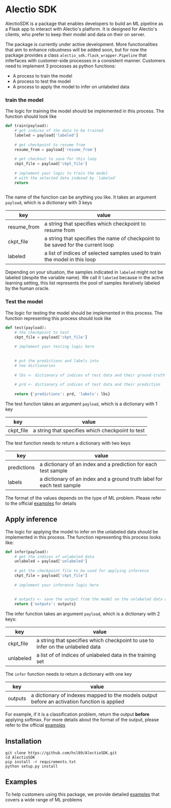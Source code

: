 # Alectio SDK

AlectioSDK is a package that enables developers to build an ML pipeline as a Flask app to interact with Alectio's
platform. 
It is designed for Alectio's clients, who prefer to keep their model and data on their on server. 

The package is currently under active development. More functionalities that aim to enhance robustness will be added soon, but for now the package provides a class `alectio_sdk.flask_wrapper.Pipeline` that inferfaces with customer-side
processes in a consistent manner. Customers need to implement 3 processes as python functions:

* A process to train the model
* A process to test the model
* A process to apply the model to infer on unlabeled data

### train the model
The logic for training the model should be implemented in this process. The function should look like

```python
def train(payload):
    # get indices of the data to be trained
    labeled = payload['labeled']
    
    # get checkpoint to resume from
    resume_from = payload['resume_from']
    
    # get checkout to save for this loop
    ckpt_file = payload['ckpt_file']
    
    # implement your logic to train the model
    # with the selected data indexed by `labeled`
    return
    
```

The name of the function can be anything you like. It takes an argument `payload`, which is a 
dictionary with 3 keys

| key | value |
| --- | ----- |
| resume_from | a string that specifies which checkpoint to resume from |
| ckpt_file | a string that specifies the name of checkpoint to be saved for the current loop |
| labeled | a list of indices of selected samples used to train the model in this loop | 

Depending on your situation, the samples indicated in `labeled` might not be labeled (despite the variable
name). We call it `labeled` because in the active learning setting, this list represents the pool of 
samples iteratively labeled by the human oracle. 


### Test the model
The logic for testing the model should be implemented in this process. The function representing this 
process should look like

```python
def test(payload):
    # the checkpoint to test
    ckpt_file = payload['ckpt_file']
    
    # implement your testing logic here
    
    
    # put the predictions and labels into 
    # two dictionaries
    
    # lbs <- dictionary of indices of test data and their ground-truth
    
    # prd <- dictionary of indices of test data and their prediction
    
    return {'predictions': prd, 'labels': lbs}
```
The test function takes an argument `payload`, which is a dictionary with 1 key

| key | value |
| --- | ----- | 
| ckpt_file | a string that specifies which checkpoint to test | 

The test function needs to return a dictionary with two keys

| key | value |
| --- | ----- | 
| predictions | a dictionary of an index and a prediction for each test sample|
| labels | a dictionary of an index and a ground truth label for each test sample|

The format of the values depends on the type of ML problem. Please refer to the official
[examples](./examples) for details

## Apply inference
The logic for applying the model to infer on the unlabeled data should be implemented in this process. 
The function representing this process looks like:
```python
def infer(payload):
    # get the indices of unlabeled data
    unlabeled = payload['unlabeled']
    
    # get the checkpoint file to be used for applying inference
    ckpt_file = payload['ckpt_file']
    
    # implement your inference logic here
    
    
    # outputs <- save the output from the model on the unlabeled data as a dictionary
    return {'outputs': outputs}
```

The infer function takes an argument `payload`, which is a dictionary with 2 keys:

| key | value |
| --- | ----  | 
| ckpt_file | a string that specifies which checkpoint to use to infer on the unlabeled data | 
| unlabeled | a list of of indices of unlabeled data in the training set |


The `infer` function needs to return a dictionary with one key

| key | value |
| --- | ----- | 
| outputs | a dictionary of indexes mapped to the models output before an activation function is applied |

For example, if it is a classification problem, return the output **before** applying softmax. 
For more details about the format of the output, please refer to the official [examples](./examples)

## Installation
```
git clone https://github.com/hsl89/AlectioSDK.git
cd AlectioSDK
pip install -r requirements.txt
python setup.py install
```

## Examples 
To help customers using this package, we provide detailed [examples](./examples) that covers a wide range of 
ML problems 
